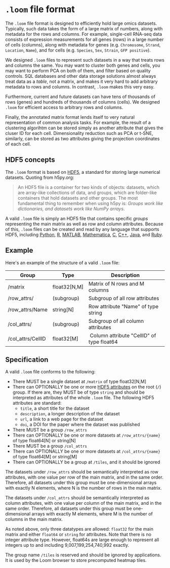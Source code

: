 
# `.loom` file format

The `.loom` file format is designed to efficiently hold large omics datasets. Typically, such data takes the form of a large
matrix of numbers, along with metadata for the rows and columns. For example, single-cell RNA-seq data consists of
expression measurements for all genes (rows) in a large number of cells (columns), along with metadata for genes (e.g. `Chromosome`,
`Strand`, `Location`, `Name`), and for cells (e.g. `Species`, `Sex`, `Strain`, `GFP positive`). 

We designed `.loom` files to represent such datasets in a way that treats rows and columns the same. You may want to cluster
both genes and cells, you may want to perform PCA on both of them, and filter based on quality controls. SQL databases
and other data storage solutions almost always treat data as a *table*, not a matrix, and makes it very hard to add arbitrary
metadata to rows and columns. In contrast, `.loom` makes this very easy.

Furthermore, current and future datasets can have tens of thousands of rows (genes) and hundreds of thousands of columns (cells). We 
designed `.loom` for efficient access to arbitrary rows and columns. 

Finally, the annotated matrix format lends itself to very natural representation of common analysis tasks. For example, the result
of a clustering algorihtm can be stored simply as another attribute that gives the cluser ID for each cell. Dimensionality 
reduction such as PCA or t-SNE, similarly, can be stored as two attributes giving the projection coordinates of each cell.

## HDF5 concepts

The `.loom` format is based on [HDF5](https://en.wikipedia.org/wiki/Hierarchical_Data_Format), a standard for storing large 
numerical datasets. Quoting from h5py.org:

> An HDF5 file is a container for two kinds of objects: datasets, which are array-like collections of data, 
> and groups, which are folder-like containers that hold datasets and other groups. The most fundamental 
> thing to remember when using h5py is: *Groups work like dictionaries, and datasets work like NumPy arrays*.

A valid `.loom` file is simply an HDF5 file that contains specific *groups* representing the main matrix
as well as row and column attributes. Because of this, `.loom` files can be created and read by any language
that supports HDF5, including [Python](http://h5py.org),
[R](http://bioconductor.org/packages/release/bioc/html/rhdf5.html), 
[MATLAB](http://se.mathworks.com/help/matlab/low-level-functions.html), [Mathematica](https://reference.wolfram.com/language/ref/format/HDF5.html), 
[C](https://www.hdfgroup.org/HDF5/doc/index.html), [C++](https://www.hdfgroup.org/HDF5/doc/cpplus_RM/), 
[Java](https://www.hdfgroup.org/products/java/), and [Ruby](https://rubygems.org/gems/hdf5/versions/0.3.5).

## Example

Here's an example of the structure of a valid `.loom` file:

|Group|Type|Description|
|-----|----|-----------|
|/matrix|float32[N,M]|Matrix of N rows and M columns|
|/row_attrs/| (subgroup) | Subgroup of all row attributes|
|/row_attrs/Name|string[N]| Row attribute "Name" of type string|
|/col_attrs/|(subgroup)|Subgroup of all column attributes|
|/col_attrs/CellID|float32[M] | Column attribute "CellID" of type float64 |

## Specification

A valid `.loom` file conforms to the following:

* There MUST be a single dataset at `/matrix` of type float32[N,M]
* There can OPTIONALLY be one or more [HDF5 attributes](https://www.hdfgroup.org/HDF5/Tutor/crtatt.html) on the root (`/`) group. 
  If there are, they MUST be of type `string` and should be interpreted as attributes of the whole `.loom` file. 
  The following HDF5 attributes are standard: 
  * `title`, a short title for the dataset
  * `description`, a longer description of the dataset
  * `url`, a link to a web page for the dataset
  * `doi`, a DOI for the paper where the dataset was published
* There MUST be a group `/row_attrs`
* There can OPTIONALLY be one or more datasets at `/row_attrs/{name}` of type float64[N] or string[N]
* There MUST be a group `/col_attrs`
* There can OPTIONALLY be one or more datasets at `/col_attrs/{name}` of type float64[M] or string[M]
* There can OPTIONALLY be a group at `/tiles`, and it should be ignored

The datasets under `/row_attrs` should be semantically interpreted as row attributes, with one value
per row of the main matrix, and in the same order. Therefore, all datasets under this group must 
be one-dimensional arrays with exactly N elements, where N is the number of rows in the main matrix.

The datasets under `/col_attrs` should be semantically interpreted as column attributes, with one value
per column of the main matrix, and in the same order. Therefore, all datasets under this group must 
be one-dimensional arrays with exactly M elements, where M is the number of columns in the main matrix.

As noted above, only three datatypes are allowed: `float32` for the main matrix and either `float64` or
`string` for attributes. Note that there is no integer attribute type. However, float64s are large enough to 
represent all integers up to and including 9,007,199,254,740,992 exactly. 

The group name `/tiles` is reserved and should be ignored by applications. It is used by the Loom
browser to store precomputed heatmap tiles.

